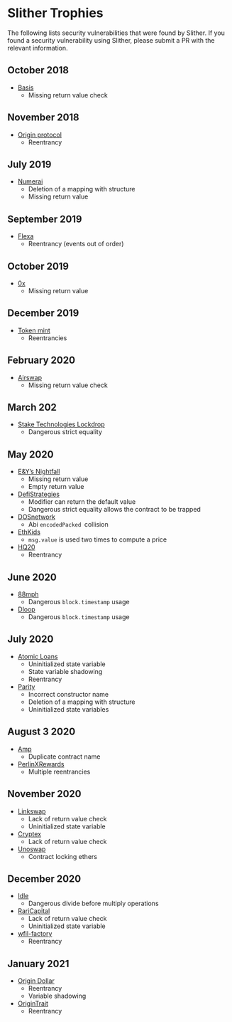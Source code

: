 # Slither Trophies
The following lists security vulnerabilities that were found by Slither. If you found a security vulnerability using Slither, please submit a PR with the relevant information.


## October 2018
- [Basis](https://github.com/trailofbits/publications/blob/master/reviews/basis.pdf)
  - Missing return value check
## November 2018
-  [Origin protocol](https://github.com/trailofbits/publications/blob/master/reviews/origin.pdf)
   - Reentrancy
## July 2019
- [Numerai](https://github.com/trailofbits/publications/blob/master/reviews/numerai.pdf)
  - Deletion of a mapping with structure
  - Missing return value
## September 2019
- [Flexa](https://github.com/trailofbits/publications/blob/master/reviews/Flexa.pdf)
  - Reentrancy (events out of order)
## October 2019
- [0x](https://github.com/trailofbits/publications/blob/master/reviews/0x-protocol.pdf)
  - Missing return value
## December 2019
- [Token mint](https://certificate.quantstamp.com/full/token-mint)
  - Reentrancies
## February 2020
- [Airswap](https://certificate.quantstamp.com/full/airswap)
  - Missing return value check
## March 202
- [Stake Technologies Lockdrop](https://certificate.quantstamp.com/full/stake-technologies-lockdrop)
  - Dangerous strict equality
## May 2020
- [E&Y’s Nightfall](https://blog.trailofbits.com/2020/05/15/bug-hunting-with-crytic/)
  - Missing return value
  - Empty return value
- [DefiStrategies](https://blog.trailofbits.com/2020/05/15/bug-hunting-with-crytic/)
  - Modifier can return the default value
  - Dangerous strict equality allows the contract to be trapped
- [DOSnetwork](https://blog.trailofbits.com/2020/05/15/bug-hunting-with-crytic/)
  - Abi `encodedPacked `collision
- [EthKids](https://blog.trailofbits.com/2020/05/15/bug-hunting-with-crytic/)
  - `msg.value` is used two times to compute a price
- [HQ20](https://blog.trailofbits.com/2020/05/15/bug-hunting-with-crytic/)
  - Reentrancy
## June 2020
- [88mph](https://certificate.quantstamp.com/full/88-mph)
  - Dangerous `block.timestamp` usage
- [Dloop](https://certificate.quantstamp.com/full/dloop-art-registry-smart-contract)
  - Dangerous `block.timestamp` usage
## July 2020
- [Atomic Loans](https://certificate.quantstamp.com/full/atomic-loans)
  - Uninitialized state variable
  - State variable shadowing
  - Reentrancy
- [Parity](https://github.com/trailofbits/publications/blob/master/reviews/parity.pdf)
  - Incorrect constructor name
  - Deletion of a mapping with structure
  - Uninitialized state variables
## August 3 2020
- [Amp](https://github.com/trailofbits/publications/blob/master/reviews/amp.pdf)
  - Duplicate contract name
- [PerlinXRewards](https://certificate.quantstamp.com/full/perlin-x-rewards-sol)
  - Multiple reentrancies
## November 2020
- [Linkswap](https://certificate.quantstamp.com/full/linkswap)
  - Lack of return value check
  - Uninitialized state variable
- [Cryptex](https://certificate.quantstamp.com/full/cryptex)
  - Lack of return value check
- [Unoswap](https://www.unos.finance/wp-content/uploads/2020/11/block-audit.pdf)
  - Contract locking ethers
## December 2020
- [Idle](https://certificate.quantstamp.com/full/idle-finance)
  - Dangerous divide before multiply operations
- [RariCapital](https://certificate.quantstamp.com/full/rari-capital)
  - Lack of return value check
  - Uninitialized state variable
- [wfil-factory](https://github.com/wfil/wfil-factory/commit/a43c1ddf52cf1191ccf1e71a637df02d78b98cc0)
  - Reentrancy
## January 2021
- [Origin Dollar](https://github.com/trailofbits/publications/blob/master/reviews/OriginDollar.pdf) 
  - Reentrancy
  - Variable shadowing
- [OriginTrait](https://github.com/OriginTrail/starfleet-boarding-contract/commit/6481b12abc3cfd0d782abd0e32eabd103d8f6953)
  - Reentrancy


